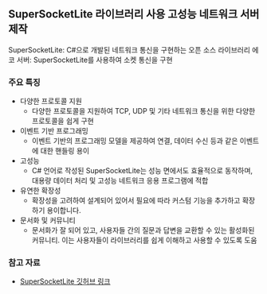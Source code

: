 ## SuperSocketLite 라이브러리 사용 고성능 네트워크 서버 제작

SuperSocketLite: C#으로 개발된 네트워크 통신을 구현하는 오픈 소스 라이브러리
에코 서버: SuperSocketLite를 사용하여 소켓 통신을 구현

### 주요 특징
- 다양한 프로토콜 지원
  - 다양한 프로토콜을 지원하여 TCP, UDP 및 기타 네트워크 통신을 위한 다양한 프로토콜을 쉽게 구현
- 이벤트 기반 프로그래밍
  - 이벤트 기반의 프로그래밍 모델을 제공하여 연결, 데이터 수신 등과 같은 이벤트에 대한 핸들링 용이
- 고성능
  - C# 언어로 작성된 SuperSocketLite는 성능 면에서도 효율적으로 동작하며, 대용량 데이터 처리 및 고성능 네트워크 응용 프로그램에 적합
- 유연한 확장성
  - 확장성을 고려하여 설계되어 있어서 필요에 따라 커스텀 기능을 추가하고 확장하기 용이합니다.
- 문서화 및 커뮤니티
  - 문서화가 잘 되어 있고, 사용자들 간의 질문과 답변을 교환할 수 있는 활성화된 커뮤니티. 이는 사용자들이 라이브러리를 쉽게 이해하고 사용할 수 있도록 도움
 
### 참고 자료
- [SuperSocketLite 깃허브 링크](https://github.com/jacking75/SuperSocketLite)
